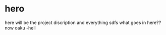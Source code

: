 # hero

here will be the project discription and everything 
sdfs
what goes in here??
now
oaku
-hell

